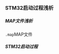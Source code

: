 <!--
 * @Date: 2024-06-03
 * @LastEditors: GoKo-Son626
 * @LastEditTime: 2024-06-03
 * @FilePath: \STM32_Study\基础篇\STM32启动过程浅析.md
 * @Description: 
-->
### STM32启动过程浅析

##### MAP文件浅析

`.map`MAP文件

##### STM32启动过程


